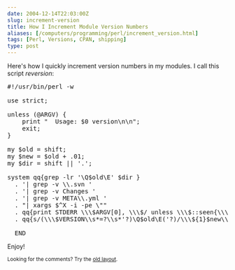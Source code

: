 ```yaml
--- 
date: 2004-12-14T22:03:00Z
slug: increment-version
title: How I Increment Module Version Numbers
aliases: [/computers/programming/perl/increment_version.html]
tags: [Perl, Versions, CPAN, shipping]
type: post
---
```


<p>Here's how I quickly increment version numbers in my modules. I call this script
<em>reversion</em>:</p>

<pre>#!/usr/bin/perl -w

use strict;

unless (@ARGV) {
    print &quot;  Usage: $0 version\n\n&quot;;
    exit;
}

my $old = shift;
my $new = $old + .01;
my $dir = shift || &#x0027;.&#x0027;;

system qq{grep -lr &#x0027;\Q$old\E&#x0027; $dir }
  . &#x0027;| grep -v \\.svn &#x0027;
  . &#x0027;| grep -v Changes &#x0027;
  . &#x0027;| grep -v META\\.yml &#x0027;
  . &quot;| xargs $^X -i -pe \&quot;&quot;
  . qq{print STDERR \\\$ARGV[0], \\\$/ unless \\\$::seen{\\\$ARGV[0]}++;}
  . qq{s/(\\\$VERSION\\s*=?\\s*&#x0027;?)\Q$old\E(&#x0027;?)/\\\${1}$new\\\$2/g&quot;};

__END__
</pre>

<p>Enjoy!</p>

<p class="past"><small>Looking for the comments? Try the <a rel="nofollow" href="//past.justatheory.com/computers/programming/perl/increment_version.html">old layout</a>.</small></p>



